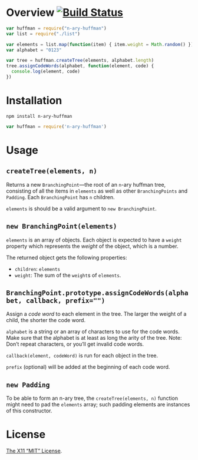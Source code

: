 Overview [![Build Status](https://travis-ci.org/lydell/n-ary-huffman.png?branch=master)](https://travis-ci.org/lydell/n-ary-huffman)
========

```js
var huffman = require("n-ary-huffman")
var list = require("./list")

var elements = list.map(function(item) { item.weight = Math.random() })
var alphabet = "0123"

var tree = huffman.createTree(elements, alphabet.length)
tree.assignCodeWords(alphabet, function(element, code) {
  console.log(element, code)
})
```

Installation
============

`npm install n-ary-huffman`

```js
var huffman = require('n-ary-huffman')
```


Usage
=====

`createTree(elements, n)`
-------------------------

Returns a new `BranchingPoint`—the root of an `n`-ary huffman tree, consisting
of all the items in `elements` as well as other `BranchingPoints` and `Padding`.
Each `BranchingPoint` has `n` children.

`elements` is should be a valid argument to `new BranchingPoint`.

`new BranchingPoint(elements)`
------------------------------

`elements` is an array of objects. Each object is expected to have a `weight`
property which represents the _weight_ of the object, which is a number.

The returned object gets the following properties:

- `children`: `elements`
- `weight`: The sum of the `weight`s of `elements`.

`BranchingPoint.prototype.assignCodeWords(alphabet, callback, prefix="")`
-------------------------------------------------------------------------

Assign a _code word_ to each element in the tree. The larger the weight of a
child, the shorter the code word.

`alphabet` is a string or an array of characters to use for the code words. Make
sure that the alphabet is at least as long the arity of the tree. Note: Don’t
repeat characters, or you’ll get invalid code words.

`callback(element, codeWord)` is run for each object in the tree.

`prefix` (optional) will be added at the beginning of each code word.

`new Padding`
-------------

To be able to form an n-ary tree, the `createTree(elements, n)` function might
need to pad the `elements` array; such padding elements are instances of this
constructor.


License
=======

[The X11 “MIT” License](LICENSE).
